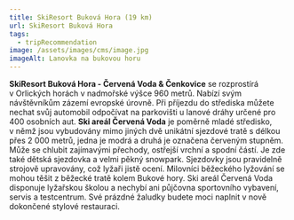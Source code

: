 ```yaml
---
title: SkiResort Buková Hora (19 km)
url: SkiResort Buková Hora
tags:
  - tripRecommendation
image: /assets/images/cms/image.jpg
imageAlt: Lanovka na bukovou horu
---
```

**SkiResort Buková Hora - Červená Voda & Čenkovice** se rozprostírá v Orlických horách v nadmořské výšce 960 metrů. Nabízí svým návštěvníkům zázemí evropské úrovně. Při příjezdu do střediska můžete nechat svůj automobil odpočívat na parkovišti u lanové dráhy určené pro 400 osobních aut. **Ski areál Červená Voda** je poměrně mladé středisko, v němž jsou vybudovány mimo jiných dvě unikátní sjezdové tratě s délkou přes 2 000 metrů, jedna je modrá a druhá je označena červeným stupněm. Může se chlubit zajímavými přechody, ostřejší vrchní a spodní částí. Je zde také dětská sjezdovka a velmi pěkný snowpark. Sjezdovky jsou pravidelně strojově upravovány, což lyžaři jistě ocení. Milovníci běžeckého lyžování se mohou těšit z běžecké tratě kolem Bukové hory. Ski areál Červená Voda disponuje lyžařskou školou a nechybí ani půjčovna sportovního vybavení, servis a testcentrum. Své prázdné žaludky budete moci naplnit v nově dokončené stylové restauraci.
